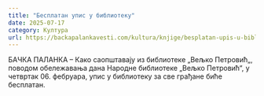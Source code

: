 ```yaml
---
title: "Бесплатан упис у библиотеку"
date: 2025-07-17
category: Култура
url: https://backapalankavesti.com/kultura/knjige/besplatan-upis-u-biblioteku/
---
```


БАЧКА ПАЛАНКА – Како саопштавају из библиотеке „Вељко Петровић„, поводом обележавања дана Народне библиотеке „Вељко Петровић“, у четвртак 06. фебруара, упис у библиотеку за све грађане биће бесплатан.

